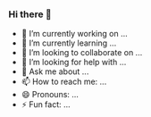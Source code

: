 ### Hi there 👋

<!--
**lucianna27/lucianna27** is a ✨ _special_ ✨ repository because its `README.md` (this file) appears on your GitHub profile.

Here are some ideas to get you started:
markdown
-->

- 🔭 I’m currently working on ...
- 🌱 I’m currently learning ...
- 👯 I’m looking to collaborate on ...
- 🤔 I’m looking for help with ...
- 💬 Ask me about ...
- 📫 How to reach me: ...
- 😄 Pronouns: ...
- ⚡ Fun fact: ...


